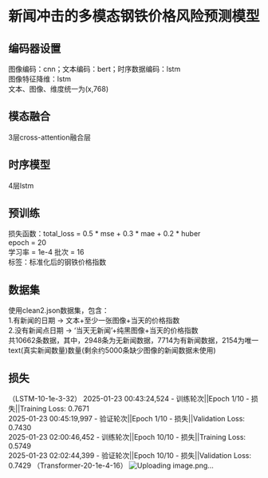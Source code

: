 # 新闻冲击的多模态钢铁价格风险预测模型
## 编码器设置
图像编码：cnn；文本编码：bert；时序数据编码：lstm  
图像特征降维：lstm  
文本、图像、维度统一为(x,768)
## 模态融合
3层cross-attention融合层
## 时序模型
4层lstm
## 预训练
损失函数：total_loss = 0.5 * mse + 0.3 * mae + 0.2 * huber  
epoch = 20  
学习率 = 1e-4
批次 = 16  
标签：标准化后的钢铁价格指数  
## 数据集
使用clean2.json数据集，包含：  
1.有新闻的日期 -> 文本+至少一张图像+当天的价格指数  
2.没有新闻点日期 -> ‘当天无新闻’+纯黑图像+当天的价格指数  
共10662条数据，其中，2948条为无新闻数据，7714为有新闻数据，2154为唯一text(真实新闻数量)数量(剩余约5000条缺少图像的新闻数据未使用)  
## 损失
（LSTM-10-1e-3-32）
2025-01-23 00:43:24,524 - 训练轮次||Epoch 1/10 - 损失||Training Loss: 0.7671  
2025-01-23 00:45:19,997 - 验证轮次||Epoch 1/10 - 损失||Validation Loss: 0.7430  
2025-01-23 02:00:46,452 - 训练轮次||Epoch 10/10 - 损失||Training Loss: 0.5749  
2025-01-23 02:02:44,399 - 验证轮次||Epoch 10/10 - 损失||Validation Loss: 0.7429 
（Transformer-20-1e-4-16）
![Uploading image.png…]()




